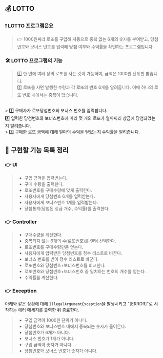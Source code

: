 ## 💰 LOTTO

### ❗ LOTTO 프로그램은요
>👉 1000원짜리 로또를 구입해 자동으로 중복 없는 6개의 숫자를 부여받고, 
당첨 번호와 보너스 번호를 입력해 당첨 여부와 수익률을 확인하는 프로그램입니다. <br>

### 🛠️ LOTTO 프로그램의 기능
>1️⃣ 한 번에 여러 장의 로또를 사는 것이 가능하며, 금액은 1000원 단위만 받습니다.<br>
2️⃣ 로또를 사면 발행한 수량과 각 로또의 번호 6개를 알려줍니다. 이때 하나의 로또 번호 내에서는 중복이 없습니다.
<br>
> 3️⃣ 구매자가 로또당첨번호와 보너스 번호를 입력합니다.<br>
4️⃣ 입력한 당첨번호와 보너스번호에 따라 몇 개의 로또가 얼마짜리 상금에 당첨되었는지 알려줍니다.<br>
> 5️⃣ 구매한 로또 금액에 대해 얼마의 수익을 얻었는지 수익률을 알려줍니다.

## 🚀 구현할 기능 목록 정리

### 👉 UI
> - 구입 금액을 입력받는다.
> - 구매 수량을 출력한다.
> - 로또번호를 구매수량에 맞게 출력한다.
> - 사용자에게 당첨번호 6개를 입력받는다.
> - 사용자에게 보너스번호 1개를 입력받는다.
> - 당첨통계(당첨된 상금 개수, 수익률)를 출력한다.

### 👉 Controller
> - 구매수량을 계산한다.
> - 중복되지 않는 6개의 수(로또번호)를 랜덤 선택한다.
> - 로또번호를 구매수량만큼 얻는다.
> - 사용자에게 입력받은 당첨번호를 정수 리스트로 바꾼다.
> - 보너스 번호를 받아 정수 리스트로 바꾼다.
> - 로또번호와 당첨번호+보너스번호를 비교한다.
> - 로또번호와 당첨번호+보너스번호 중 일치하는 번호의 개수를 얻는다.
> - 수익률을 계산한다.

### 👉 Exception
아래와 같은 상황에 대해 `IllegalArgumentException`을 발생시키고 "[ERROR]"로 시작하는 에러 메세지를 출력한 뒤 종료한다.
> - 구입 금액이 1000원 단위가 아니다.
> - 당첨번호와 보너스번호 내에서 중복되는 숫자가 들어온다.
> - 당첨번호가 6개가 아니다.
> - 보너스 번호가 1개가 아니다.
> - 구입 금액이 숫자가 아니다.
> - 당첨번호와 보너스 번호가 숫자가 아니다.